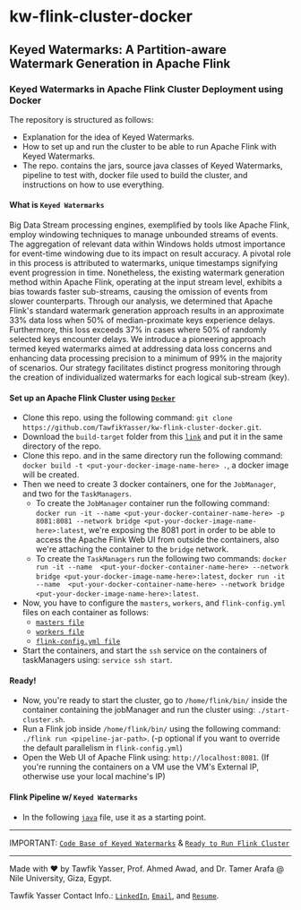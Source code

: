 # kw-flink-cluster-docker
## Keyed Watermarks: A Partition-aware Watermark Generation in Apache Flink
### Keyed Watermarks in Apache Flink Cluster Deployment using Docker

The repository is structured as follows:
* Explanation for the idea of Keyed Watermarks.
* How to set up and run the cluster to be able to run Apache Flink with Keyed Watermarks.
* The repo. contains the jars, source java classes of Keyed Watermarks, pipeline to test with, docker file used to build the cluster, and instructions on how to use everything.

#### What is `Keyed Watermarks` 
Big Data Stream processing engines, exemplified by tools like Apache Flink, employ windowing techniques to manage unbounded streams of events. The aggregation of relevant data within Windows holds utmost importance for event-time windowing due to its impact on result accuracy. A pivotal role in this process is attributed to watermarks, unique timestamps signifying event progression in time. Nonetheless, the existing watermark generation method within Apache Flink, operating at the input stream level, exhibits a bias towards faster sub-streams, causing the omission of events from slower counterparts. Through our analysis, we determined that Apache Flink's standard watermark generation approach results in an approximate $33\%$ data loss when $50\%$ of median-proximate keys experience delays. Furthermore, this loss exceeds $37\%$ in cases where $50\%$ of randomly selected keys encounter delays. We introduce a pioneering approach termed keyed watermarks aimed at addressing data loss concerns and enhancing data processing precision to a minimum of $99\%$ in the majority of scenarios. Our strategy facilitates distinct progress monitoring through the creation of individualized watermarks for each logical sub-stream (key).

#### Set up an Apache Flink Cluster using [`Docker`](https://github.com/TawfikYasser/kw-flink-cluster-docker/blob/main/Dockerfile)
* Clone this repo. using the following command: `git clone https://github.com/TawfikYasser/kw-flink-cluster-docker.git`.
* Download the `build-target` folder from this [`link`](https://drive.google.com/drive/folders/1_gEHB0FxrvtpiAGlCqfd4GLXfACmn2As?usp=sharing) and put it in the same directory of the repo.
* Clone this repo. and in the same directory run the following command: `docker build -t <put-your-docker-image-name-here> .`, a docker image will be created.
* Then we need to create 3 docker containers, one for the `JobManager`, and two for the `TaskManagers`.
   * To create the `JobManager` container run the following command: `docker run -it --name <put-your-docker-container-name-here> -p 8081:8081 --network bridge <put-your-docker-image-name-here>:latest`, we're exposing the 8081 port in order to be able to access the Apache Flink Web UI from outside the containers, also we're attaching the container to the `bridge` network.
   * To create the `TaskManagers` run the following two commands: `docker run -it --name  <put-your-docker-container-name-here> --network bridge <put-your-docker-image-name-here>:latest`, `docker run -it --name  <put-your-docker-container-name-here> --network bridge <put-your-docker-image-name-here>:latest`.
* Now, you have to configure the `masters`, `workers`, and `flink-config.yml` files on each container as follows:
   * [`masters file`](https://github.com/TawfikYasser/kw-flink-cluster-docker/blob/main/configurations/masters.txt)
   * [`workers file`](https://github.com/TawfikYasser/kw-flink-cluster-docker/blob/main/configurations/workers.txt)
   * [`flink-config.yml file`](https://github.com/TawfikYasser/kw-flink-cluster-docker/blob/main/configurations/flink-config.yml)
* Start the containers, and start the `ssh` service on the containers of taskManagers using: `service ssh start`.
#### Ready!
* Now, you're ready to start the cluster, go to `/home/flink/bin/` inside the container containing the jobManager and run the cluster using: `./start-cluster.sh`.
* Run a Flink job inside `/home/flink/bin/` using the following command: `./flink run <pipeline-jar-path>`. (-p <parallelism> optional if you want to override the default parallelism in `flink-config.yml`)
* Open the Web UI of Apache Flink using: `http://localhost:8081`. (If you're running the containers on a VM use the VM's External IP, otherwise use your local machine's IP)

#### Flink Pipeline w/ `Keyed Watermarks`
* In the following [`java`](https://github.com/TawfikYasser/kw-flink-cluster-docker/blob/main/pipeline/kw.java) file, use it as a starting point.

---

IMPORTANT: [`Code Base of Keyed Watermarks`](https://github.com/TawfikYasser/kw-flink-cluster-docker/tree/main/keyed-watermarks-code-base) & [`Ready to Run Flink Cluster`](https://drive.google.com/drive/folders/1_gEHB0FxrvtpiAGlCqfd4GLXfACmn2As)

---

Made with ❤️ by Tawfik Yasser, Prof. Ahmed Awad, and Dr. Tamer Arafa @ Nile University, Giza, Egypt.

Tawfik Yasser Contact Info.: [`LinkedIn`](https://www.linkedin.com/in/tawfikyasser/), [`Email`](mailto:tyasser@nu.edu.eg), and [`Resume`](https://drive.google.com/file/d/1f_JfUcS0jrBsMIeddgL883GeizyYkBcr/view?usp=sharing).
